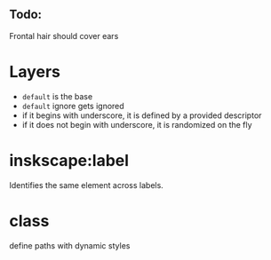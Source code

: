 ## Todo:

Frontal hair should cover ears


# Layers
- `default` is the base
- `default` ignore gets ignored
- if it begins with underscore, it is defined by a provided descriptor
- if it does not begin with underscore, it is randomized on the fly

# inskscape:label
Identifies the same element across labels.

# class
define paths with dynamic styles